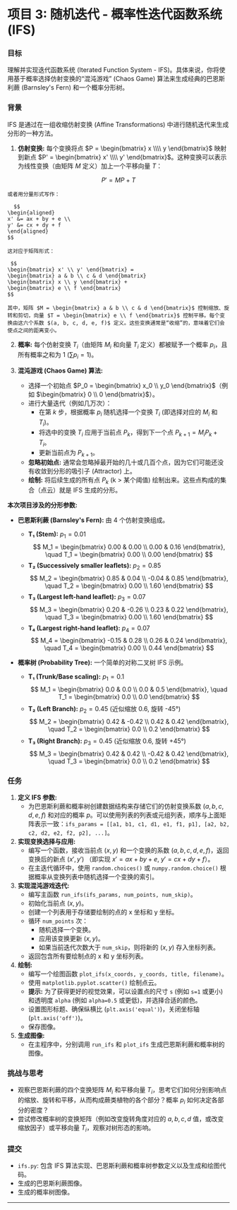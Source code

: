 # 项目 3: 随机迭代 - 概率性迭代函数系统 (IFS)

### 目标

理解并实现迭代函数系统 (Iterated Function System - IFS)。具体来说，你将使用基于概率选择仿射变换的“混沌游戏” (Chaos Game) 算法来生成经典的巴恩斯利蕨 (Barnsley's Fern) 和一个概率分形树。

### 背景

IFS 是通过在一组收缩仿射变换 (Affine Transformations) 中进行随机迭代来生成分形的一种方法。

1.  **仿射变换:** 每个变换将点 $P = \begin{bmatrix} x \\\\ y \end{bmatrix}$ 映射到新点 $P' = \begin{bmatrix} x' \\\\ y' \end{bmatrix}$。这种变换可以表示为线性变换（由矩阵 $M$ 定义）加上一个平移向量 $T$：

  $$P' = M P + T$$

    或者用分量形式写作：

      $$
    \begin{aligned}
    x' &= ax + by + e \\
    y' &= cx + dy + f
    \end{aligned}
    $$

    这对应于矩阵形式：

     $$
    \begin{bmatrix} x' \\ y' \end{bmatrix} =
    \begin{bmatrix} a & b \\ c & d \end{bmatrix}
    \begin{bmatrix} x \\ y \end{bmatrix} +
    \begin{bmatrix} e \\ f \end{bmatrix}
    $$
    
    其中，矩阵 $M = \begin{bmatrix} a & b \\ c & d \end{bmatrix}$ 控制缩放、旋转和剪切，向量 $T = \begin{bmatrix} e \\ f \end{bmatrix}$ 控制平移。每个变换由这六个系数 $(a, b, c, d, e, f)$ 定义。这些变换通常是“收缩”的，意味着它们会使点之间的距离变小。

2.  **概率:** 每个仿射变换 $T_i$（由矩阵 $M_i$ 和向量 $T_i$ 定义）都被赋予一个概率 $p_i$，且所有概率之和为 1 ($\sum p_i = 1$)。

3.  **混沌游戏 (Chaos Game) 算法:**
    *   选择一个初始点 $P_0 = \begin{bmatrix} x_0 \\ y_0 \end{bmatrix}$（例如 $\begin{bmatrix} 0 \\ 0 \end{bmatrix}$）。
    *   进行大量迭代（例如几万次）：
        *   在第 $k$ 步，根据概率 $p_i$ 随机选择一个变换 $T_i$ (即选择对应的 $M_i$ 和 $T_i$)。
        *   将选中的变换 $T_i$ 应用于当前点 $P_k$，得到下一个点 $P_{k+1} = M_i P_k + T_i$。
        *   更新当前点为 $P_{k+1}$。
    *   **忽略初始点:** 通常会忽略掉最开始的几十或几百个点，因为它们可能还没有收敛到分形的吸引子 (Attractor) 上。
    *   **绘制:** 将后续生成的所有点 $P_k$ (k > 某个阈值) 绘制出来。这些点构成的集合（点云）就是 IFS 生成的分形。

**本次项目涉及的分形参数:**

*   **巴恩斯利蕨 (Barnsley's Fern):** 由 4 个仿射变换组成。
    *   **T₁ (Stem):** $p_1 = 0.01$
        $$
        M_1 = \begin{bmatrix} 0.00 & 0.00 \\ 0.00 & 0.16 \end{bmatrix}, \quad
        T_1 = \begin{bmatrix} 0.00 \\ 0.00 \end{bmatrix}
        $$
    *   **T₂ (Successively smaller leaflets):** $p_2 = 0.85$
        $$
        M_2 = \begin{bmatrix} 0.85 & 0.04 \\ -0.04 & 0.85 \end{bmatrix}, \quad
        T_2 = \begin{bmatrix} 0.00 \\ 1.60 \end{bmatrix}
        $$
    *   **T₃ (Largest left-hand leaflet):** $p_3 = 0.07$
        $$
        M_3 = \begin{bmatrix} 0.20 & -0.26 \\ 0.23 & 0.22 \end{bmatrix}, \quad
        T_3 = \begin{bmatrix} 0.00 \\ 1.60 \end{bmatrix}
        $$
    *   **T₄ (Largest right-hand leaflet):** $p_4 = 0.07$
        $$
        M_4 = \begin{bmatrix} -0.15 & 0.28 \\ 0.26 & 0.24 \end{bmatrix}, \quad
        T_4 = \begin{bmatrix} 0.00 \\ 0.44 \end{bmatrix}
        $$

*   **概率树 (Probability Tree):** 一个简单的对称二叉树 IFS 示例。
    *   **T₁ (Trunk/Base scaling):** $p_1 = 0.1$
        $$
        M_1 = \begin{bmatrix} 0.0 & 0.0 \\ 0.0 & 0.5 \end{bmatrix}, \quad
        T_1 = \begin{bmatrix} 0.0 \\ 0.0 \end{bmatrix}
        $$
    *   **T₂ (Left Branch):** $p_2 = 0.45$ (近似缩放 0.6, 旋转 -45°)
        $$
        M_2 = \begin{bmatrix} 0.42 & -0.42 \\ 0.42 & 0.42 \end{bmatrix}, \quad
        T_2 = \begin{bmatrix} 0.0 \\ 0.2 \end{bmatrix}
        $$
    *   **T₃ (Right Branch):** $p_3 = 0.45$ (近似缩放 0.6, 旋转 +45°)
        $$
        M_3 = \begin{bmatrix} 0.42 & 0.42 \\ -0.42 & 0.42 \end{bmatrix}, \quad
        T_3 = \begin{bmatrix} 0.0 \\ 0.2 \end{bmatrix}
        $$

### 任务

1.  **定义 IFS 参数:**
    *   为巴恩斯利蕨和概率树创建数据结构来存储它们的仿射变换系数 $(a, b, c, d, e, f)$ 和对应的概率 $p$。可以使用列表的列表或元组列表，顺序与上面矩阵表示一致：`ifs_params = [[a1, b1, c1, d1, e1, f1, p1], [a2, b2, c2, d2, e2, f2, p2], ...]`。
2.  **实现变换选择与应用:**
    *   编写一个函数，接收当前点 $(x, y)$ 和一个变换的系数 $(a, b, c, d, e, f)$，返回变换后的新点 $(x', y')$ （即实现 $x' = ax + by + e$, $y' = cx + dy + f$）。
    *   在主迭代循环中，使用 `random.choices()` 或 `numpy.random.choice()` 根据概率从变换列表中随机选择一个变换的索引。
3.  **实现混沌游戏迭代:**
    *   编写主函数 `run_ifs(ifs_params, num_points, num_skip)`。
    *   初始化当前点 $(x, y)$。
    *   创建一个列表用于存储要绘制的点的 x 坐标和 y 坐标。
    *   循环 `num_points` 次：
        *   随机选择一个变换。
        *   应用该变换更新 $(x, y)$。
        *   如果当前迭代次数大于 `num_skip`，则将新的 $(x, y)$ 存入坐标列表。
    *   返回包含所有要绘制点的 x 和 y 坐标列表。
4.  **绘制:**
    *   编写一个绘图函数 `plot_ifs(x_coords, y_coords, title, filename)`。
    *   使用 `matplotlib.pyplot.scatter()` 绘制点云。
    *   **提示:** 为了获得更好的视觉效果，可以设置点的尺寸 `s` (例如 `s=1` 或更小) 和透明度 `alpha` (例如 `alpha=0.5` 或更低)，并选择合适的颜色。
    *   设置图形标题、确保纵横比 (`plt.axis('equal')`)，关闭坐标轴 (`plt.axis('off')`)。
    *   保存图像。
5.  **生成图像:**
    *   在主程序中，分别调用 `run_ifs` 和 `plot_ifs` 生成巴恩斯利蕨和概率树的图像。

### 挑战与思考

*   观察巴恩斯利蕨的四个变换矩阵 $M_i$ 和平移向量 $T_i$，思考它们如何分别影响点的缩放、旋转和平移，从而构成蕨类植物的各个部分？概率 $p_i$ 如何决定各部分的密度？
*   尝试修改概率树的变换矩阵（例如改变旋转角度对应的 $a,b,c,d$ 值，或改变缩放因子）或平移向量 $T_i$，观察对树形态的影响。

### 提交

*   `ifs.py`: 包含 IFS 算法实现、巴恩斯利蕨和概率树参数定义以及生成和绘图代码。
*   生成的巴恩斯利蕨图像。
*   生成的概率树图像。

---